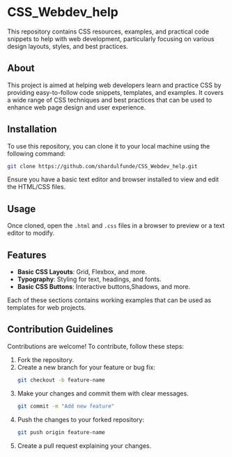 # CSS_Webdev_help

This repository contains CSS resources, examples, and practical code snippets to help with web development, particularly focusing on various design layouts, styles, and best practices.
## About

This project is aimed at helping web developers learn and practice CSS by providing easy-to-follow code snippets, templates, and examples. It covers a wide range of CSS techniques and best practices that can be used to enhance web page design and user experience.

## Installation

To use this repository, you can clone it to your local machine using the following command:

```bash
git clone https://github.com/shardulfunde/CSS_Webdev_help.git
```

Ensure you have a basic text editor and browser installed to view and edit the HTML/CSS files.

## Usage

Once cloned, open the `.html` and `.css` files in a browser to preview or a text editor to modify.

## Features

- **Basic CSS Layouts**: Grid, Flexbox, and more.
- **Typography**: Styling for text, headings, and fonts.
- **Basic CSS Buttons**: Interactive buttons,Shadows, and more.

Each of these sections contains working examples that can be used as templates for web projects.

## Contribution Guidelines

Contributions are welcome! To contribute, follow these steps:

1. Fork the repository.
2. Create a new branch for your feature or bug fix:
   ```bash
   git checkout -b feature-name
   ```
3. Make your changes and commit them with clear messages.
   ```bash
   git commit -m "Add new feature"
   ```
4. Push the changes to your forked repository:
   ```bash
   git push origin feature-name
   ```
5. Create a pull request explaining your changes.
